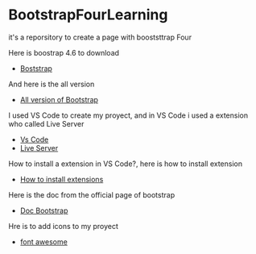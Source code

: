 # BootstrapFourLearning
it's a reporsitory to create a page with booststtrap Four

Here is boostrap 4.6 to download
- [Boststrap](https://getbootstrap.com/docs/4.6/getting-started/introduction/)

And here is the all version
- [All version of Bootstrap](https://getbootstrap.com/docs/versions/)

I used VS Code to create my proyect, and in VS Code i used a extension who called Live Server
- [Vs Code](https://code.visualstudio.com/)
- [Live Server](https://github.com/ritwickdey/live-server-web-extension)

How to install a extension in VS Code?, here is how to install extension
- [How to install extensions](https://code.visualstudio.com/docs/editor/extension-gallery)

Here is the doc from the official page of bootstrap
- [Doc Bootstrap](https://getbootstrap.com/docs/4.6/layout/overview/)

Hre is to add icons to my proyect
- [font awesome](https://fontawesome.com/)

